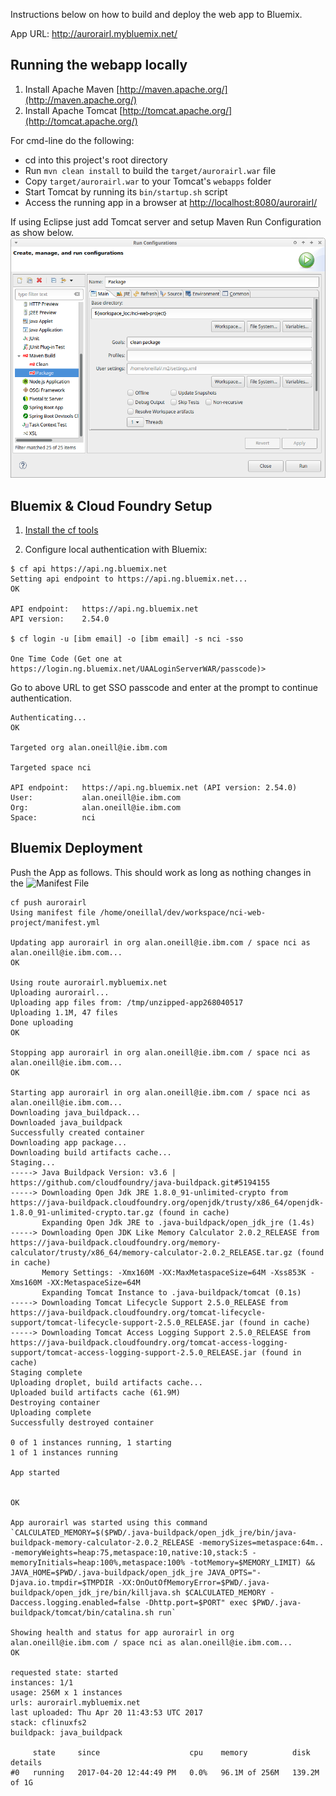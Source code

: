 Instructions below on how to build and deploy the web app to Bluemix.

App URL: http://aurorairl.mybluemix.net/

## Running the webapp locally

1. Install Apache Maven [http://maven.apache.org/](http://maven.apache.org/)
2. Install Apache Tomcat [http://tomcat.apache.org/](http://tomcat.apache.org/)

For cmd-line do the following:

  + cd into this project's root directory
  + Run `mvn clean install` to build the `target/aurorairl.war` file
  + Copy `target/aurorairl.war` to your Tomcat's `webapps` folder
  + Start Tomcat by running its `bin/startup.sh` script
  + Access the running app in a browser at <http://localhost:8080/aurorairl/>

If using Eclipse just add Tomcat server and setup Maven Run Configuration as show below. 
<img src="https://raw.githubusercontent.com/oneillal/nci-web-project/master/docs/Screenshot_2017-04-20_12-29-38.png" width="839">

## Bluemix & Cloud Foundry Setup

1. [Install the cf tools][]

[Install the cf tools]: https://github.com/cloudfoundry/cli/releases

2. Configure local authentication with Bluemix:
  
  ```
  $ cf api https://api.ng.bluemix.net
  Setting api endpoint to https://api.ng.bluemix.net...
  OK

  API endpoint:   https://api.ng.bluemix.net
  API version:    2.54.0

  $ cf login -u [ibm email] -o [ibm email] -s nci -sso

  One Time Code (Get one at https://login.ng.bluemix.net/UAALoginServerWAR/passcode)>
  ```  
Go to above URL to get SSO passcode and enter at the prompt to continue authentication.

  ```
  Authenticating...
  OK

  Targeted org alan.oneill@ie.ibm.com

  Targeted space nci
               
  API endpoint:   https://api.ng.bluemix.net (API version: 2.54.0)
  User:           alan.oneill@ie.ibm.com
  Org:            alan.oneill@ie.ibm.com
  Space:          nci
  ```

## Bluemix Deployment

Push the App as follows. This should work as long as nothing changes in the ![Manifest File](https://github.com/oneillal/nci-web-project/blob/master/manifest.yml)

  ```
  cf push aurorairl
  Using manifest file /home/oneillal/dev/workspace/nci-web-project/manifest.yml
  
  Updating app aurorairl in org alan.oneill@ie.ibm.com / space nci as alan.oneill@ie.ibm.com...
  OK
  
  Using route aurorairl.mybluemix.net
  Uploading aurorairl...
  Uploading app files from: /tmp/unzipped-app268040517
  Uploading 1.1M, 47 files
  Done uploading               
  OK
  
  Stopping app aurorairl in org alan.oneill@ie.ibm.com / space nci as alan.oneill@ie.ibm.com...
  OK
  
  Starting app aurorairl in org alan.oneill@ie.ibm.com / space nci as alan.oneill@ie.ibm.com...
  Downloading java_buildpack...
  Downloaded java_buildpack
  Successfully created container
  Downloading app package...
  Downloading build artifacts cache...
  Staging...
  -----> Java Buildpack Version: v3.6 | https://github.com/cloudfoundry/java-buildpack.git#5194155
  -----> Downloading Open Jdk JRE 1.8.0_91-unlimited-crypto from https://java-buildpack.cloudfoundry.org/openjdk/trusty/x86_64/openjdk-1.8.0_91-unlimited-crypto.tar.gz (found in cache)
         Expanding Open Jdk JRE to .java-buildpack/open_jdk_jre (1.4s)
  -----> Downloading Open JDK Like Memory Calculator 2.0.2_RELEASE from https://java-buildpack.cloudfoundry.org/memory-calculator/trusty/x86_64/memory-calculator-2.0.2_RELEASE.tar.gz (found in cache)
         Memory Settings: -Xmx160M -XX:MaxMetaspaceSize=64M -Xss853K -Xms160M -XX:MetaspaceSize=64M
         Expanding Tomcat Instance to .java-buildpack/tomcat (0.1s)
  -----> Downloading Tomcat Lifecycle Support 2.5.0_RELEASE from https://java-buildpack.cloudfoundry.org/tomcat-lifecycle-support/tomcat-lifecycle-support-2.5.0_RELEASE.jar (found in cache)
  -----> Downloading Tomcat Access Logging Support 2.5.0_RELEASE from https://java-buildpack.cloudfoundry.org/tomcat-access-logging-support/tomcat-access-logging-support-2.5.0_RELEASE.jar (found in cache)
  Staging complete
  Uploading droplet, build artifacts cache...
  Uploaded build artifacts cache (61.9M)
  Destroying container
  Uploading complete
  Successfully destroyed container
  
  0 of 1 instances running, 1 starting
  1 of 1 instances running
  
  App started
  
  
  OK
  
  App aurorairl was started using this command `CALCULATED_MEMORY=$($PWD/.java-buildpack/open_jdk_jre/bin/java-buildpack-memory-calculator-2.0.2_RELEASE -memorySizes=metaspace:64m.. -memoryWeights=heap:75,metaspace:10,native:10,stack:5 -memoryInitials=heap:100%,metaspace:100% -totMemory=$MEMORY_LIMIT) &&  JAVA_HOME=$PWD/.java-buildpack/open_jdk_jre JAVA_OPTS="-Djava.io.tmpdir=$TMPDIR -XX:OnOutOfMemoryError=$PWD/.java-buildpack/open_jdk_jre/bin/killjava.sh $CALCULATED_MEMORY -Daccess.logging.enabled=false -Dhttp.port=$PORT" exec $PWD/.java-buildpack/tomcat/bin/catalina.sh run`
  
  Showing health and status for app aurorairl in org alan.oneill@ie.ibm.com / space nci as alan.oneill@ie.ibm.com...
  OK
  
  requested state: started
  instances: 1/1
  usage: 256M x 1 instances
  urls: aurorairl.mybluemix.net
  last uploaded: Thu Apr 20 11:43:53 UTC 2017
  stack: cflinuxfs2
  buildpack: java_buildpack
  
       state     since                    cpu    memory          disk           details
  #0   running   2017-04-20 12:44:49 PM   0.0%   96.1M of 256M   139.2M of 1G
  ```  
